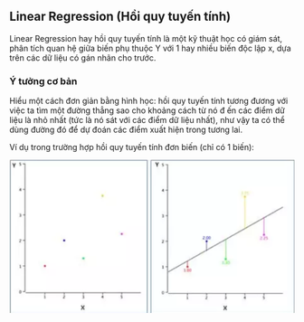 ## Linear Regression (Hồi quy tuyến tính)
Linear Regression hay hồi quy tuyến tính là một kỹ thuật học có giám sát, phân tích quan hệ giữa biến phụ thuộc Y với 1 hay nhiều biến độc lập x, dựa trên các dữ liệu có gán nhãn cho trước. 


### Ý tưởng cơ bản 
Hiểu một cách đơn giản bằng hình học: hồi quy tuyến tính tương đương 
với việc ta tìm một đường thẳng sao cho khoảng cách từ nó đ
ến các điểm dữ liệu là nhỏ nhất (tức là nó sát với các điểm dữ liệu nhất), như vậy ta có thể dùng đường đó để dự đoán các điểm xuất hiện trong tương lai.

Ví dụ trong trường hợp hồi quy tuyến tính đơn biến (chỉ có 1 biến):

![Hồi quy tuyến tính hình học](hqtt.png)

